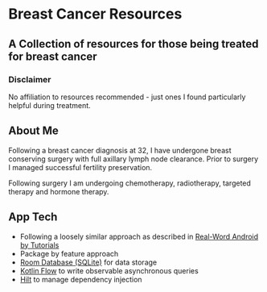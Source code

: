 # Breast Cancer Resources

## A Collection of resources for those being treated for breast cancer

### Disclaimer
No affiliation to resources recommended - just ones I found particularly helpful during treatment.

## About Me
Following a breast cancer diagnosis at 32, I have undergone breast conserving surgery with full axillary lymph node clearance. 
Prior to surgery I managed successful fertility preservation.

Following surgery I am undergoing chemotherapy, radiotherapy, targeted therapy and hormone therapy. 

## App Tech

- Following a loosely similar approach as described in [Real-Word Android by Tutorials](https://www.raywenderlich.com/books/real-world-android-by-tutorials)
- Package by feature approach
- [Room Database (SQLite)](https://developer.android.com/training/data-storage/room) for data storage
- [Kotlin Flow](https://kotlin.github.io/kotlinx.coroutines/kotlinx-coroutines-core/kotlinx.coroutines.flow/-flow/) to write observable asynchronous queries
- [Hilt](https://developer.android.com/training/dependency-injection/hilt-android) to manage dependency injection